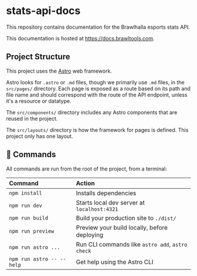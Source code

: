 # stats-api-docs

This repository contains documentation for the Brawlhalla esports stats API.

This documentation is hosted at https://docs.brawltools.com.

## Project Structure

This project uses the [Astro](https://docs.astro.build) web framework.

Astro looks for `.astro` or `.md` files, though we primarily use `.md` files, in the `src/pages/` directory. Each page is exposed as a route based on its path and file name and should correspond with the route of the API endpoint, unless it's a resource or datatype.

The `src/components/` directory includes any Astro components that are reused in the project.

The `src/layouts/` directory is how the framework for pages is defined. This project only has one layout.

## 🧞 Commands

All commands are run from the root of the project, from a terminal:

| Command                   | Action                                           |
| :------------------------ | :----------------------------------------------- |
| `npm install`             | Installs dependencies                            |
| `npm run dev`             | Starts local dev server at `localhost:4321`      |
| `npm run build`           | Build your production site to `./dist/`          |
| `npm run preview`         | Preview your build locally, before deploying     |
| `npm run astro ...`       | Run CLI commands like `astro add`, `astro check` |
| `npm run astro -- --help` | Get help using the Astro CLI                     |

